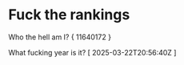 # Fuck the rankings

Who the hell am I?
{ 11640172 }

What fucking year is it?
[ 2025-03-22T20:56:40Z ]
